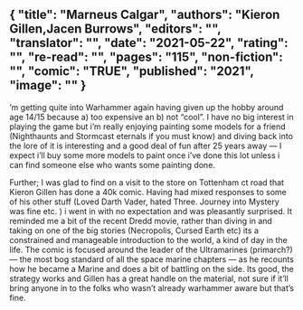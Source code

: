 {
 "title": "Marneus Calgar",
 "authors": "Kieron Gillen,Jacen Burrows",
 "editors": "",
 "translator": "",
 "date": "2021-05-22",
 "rating": "",
 "re-read": "",
 "pages": "115",
 "non-fiction": "",
 "comic": "TRUE",
 "published": "2021",
 "image": ""
}
---

’m getting quite into Warhammer again having given up the hobby around age 14/15 because a) too expensive an b) not “cool”. I have no big interest in playing the game but i’m really enjoying painting some models for a friend (Nighthaunts and Stormcast eternals if you must know) and diving back into the lore of it is interesting and a good deal of fun after 25 years away — I expect i’ll buy some more models to paint once i’ve done this lot unless i can find someone else who wants some painting done.

Further; I was glad to find on a visit to the store on Tottenham ct road that Kieron Gillen has done a 40k comic. Having had mixed responses to some of his other stuff (Loved Darth Vader, hated Three. Journey into Mystery was fine etc. ) i went in with no expectation and was pleasantly surprised. It reminded me a bit of the recent Dredd movie, rather than diving in and taking on one of the big stories (Necropolis, Cursed Earth etc) its a constrained and manageable introduction to the world, a kind of day in the life. The comic is focused around the leader of the Ultramarines (primarch?) — the most bog standard of all the space marine chapters — as he recounts how he became a Marine and does a bit of battling on the side. Its good, the strategy works and Gillen has a great handle on the material, not sure if it’ll bring anyone in to the folks who wasn’t already warhammer aware but that’s fine.